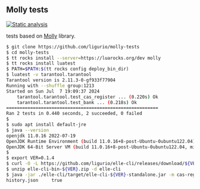 ## Molly tests

[![Static analysis](https://github.com/ligurio/molly-tests/actions/workflows/check.yaml/badge.svg)](https://github.com/ligurio/molly-tests/actions/workflows/check.yaml)

tests based on [Molly](https://github.com/ligurio/molly) library.

```sh
$ git clone https://github.com/ligurio/molly-tests
$ cd molly-tests
$ tt rocks install --server=https://luarocks.org/dev molly
$ tt rocks install luatest
$ PATH=$PATH:$(tt rocks config deploy_bin_dir)
$ luatest -v tarantool.tarantool
Tarantool version is 2.11.3-0-gf933f77904
Running with --shuffle group:1213
Started on Sun Jul  7 19:09:37 2024
    tarantool.tarantool.test_cas_register ... (0.220s) Ok
    tarantool.tarantool.test_bank ... (0.218s) Ok
=========================================================
Ran 2 tests in 0.440 seconds, 2 succeeded, 0 failed
$
$ sudo apt install default-jre
$ java --version
openjdk 11.0.16 2022-07-19
OpenJDK Runtime Environment (build 11.0.16+8-post-Ubuntu-0ubuntu122.04)
OpenJDK 64-Bit Server VM (build 11.0.16+8-post-Ubuntu-0ubuntu122.04, mixed mode, sharing)
$
$ export VER=0.1.4
$ curl -O -L https://github.com/ligurio/elle-cli/releases/download/${VER}/elle-cli-bin-${VER}.zip
$ unzip elle-cli-bin-${VER}.zip -d elle-cli
$ java -jar ./elle-cli/target/elle-cli-${VER}-standalone.jar -m cas-register history.json
history.json     true
```
